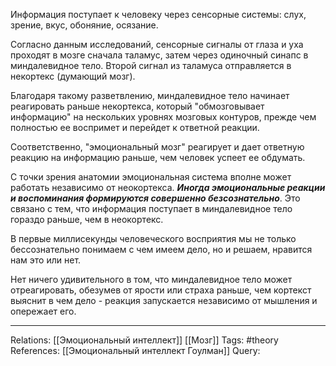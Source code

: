 Информация поступает к человеку через сенсорные системы: слух, зрение, вкус, обоняние, осязание. 

Согласно данным исследований, сенсорные сигналы от глаза и уха проходят в мозге сначала таламус, затем через одиночный синапс в миндалевидное тело. Второй сигнал из таламуса отправляется в некортекс (думающий мозг). 

Благодаря такому разветвлению, миндалевидное тело начинает реагировать раньше некортекса, который "обмозговывает информацию" на нескольких уровнях мозговых контуров, прежде чем полностью ее воспримет и перейдет к ответной реакции. 

Соответственно, "эмоциональный мозг" реагирует и дает ответную реакцию на информацию раньше, чем человек успеет ее обдумать. 

С точки зрения анатомии эмоциональная система вполне может работать независимо от неокортекса. ***Иногда эмоциональные реакции и воспоминания формируются совершенно безсознательно***. Это связано с тем, что информация поступает в миндалевидное тело гораздо раньше, чем в неокортекс. 

В первые миллисекунды человеческого восприятия мы не только бессознательно понимаем с чем имеем дело, но и решаем, нравится нам это или нет. 

Нет ничего удивительного в том, что миндалевидное тело может отреагировать, обезумев от ярости или страха раньше, чем кортекст выяснит в чем дело - реакция запускается независимо от мышления и опережает его. 

___
Relations: [[Эмоциональный интеллект]] [[Мозг]] 
Tags: #theory 
References: [[Эмоциональный интеллект Гоулман]] 
Query: 